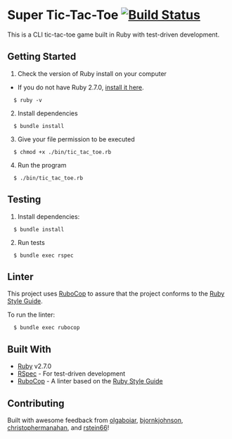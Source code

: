 # Super Tic-Tac-Toe [![Build Status](https://travis-ci.com/k3ntako/super-tic-tac-toe.svg?branch=master)](https://travis-ci.com/k3ntako/super-tic-tac-toe)

This is a CLI tic-tac-toe game built in Ruby with test-driven development.

## Getting Started

1. Check the version of Ruby install on your computer
  - If you do not have Ruby 2.7.0, [install it here](https://www.ruby-lang.org/en/documentation/installation/).
```
  $ ruby -v
```
2. Install dependencies
```
  $ bundle install
```
3. Give your file permission to be executed
```
  $ chmod +x ./bin/tic_tac_toe.rb
```
4. Run the program
```
  $ ./bin/tic_tac_toe.rb
```

## Testing

1. Install dependencies:
```
  $ bundle install
```

2. Run tests
```
  $ bundle exec rspec
```

## Linter
This project uses [RuboCop](https://github.com/rubocop-hq/rubocop) to assure that the project conforms to the [Ruby Style Guide](https://rubystyle.guide/).

To run the linter:
```
  $ bundle exec rubocop
```

## Built With

- [Ruby](https://www.ruby-lang.org/en/documentation/installation/) v2.7.0
- [RSpec](https://rspec.info/) - For test-driven development
- [RuboCop](https://github.com/rubocop-hq/rubocop) - A linter based on the [Ruby Style Guide](https://rubystyle.guide/)

## Contributing
Built with awesome feedback from
[olgaboiar](https://github.com/olgaboiar),
[bjornkjohnson](https://github.com/Bjornkjohnson),
[christophermanahan](https://github.com/christophermanahan),
and [rstein66](https://github.com/rstein66)!